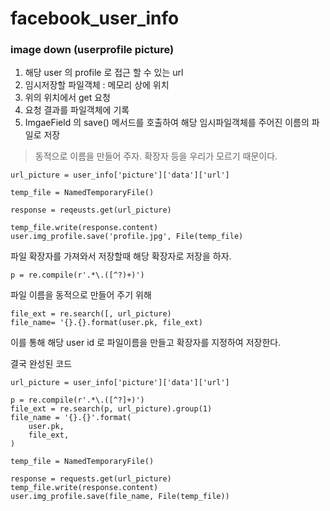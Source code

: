 # facebook\_user\_info

### image down (userprofile picture)

1. 해당 user 의 profile 로 접근 할 수 있는 url
3. 임시저장할 파일객체 : 메모리 상에 위치
4. 위의 위치에서 get 요청
5. 요청 결과를 파일객체에 기록
6. ImgaeField 의 save() 메서드를 호출하여 해당 임시파일객체를 주어진 이름의 파일로 저장

> 동적으로 이름을 만들어 주자. 확장자 등을 우리가 모르기 때문이다.

```
url_picture = user_info['picture']['data']['url']

temp_file = NamedTemporaryFile()

response = reqeusts.get(url_picture)

temp_file.write(response.content)
user.img_profile.save('profile.jpg', File(temp_file)

```

파일 확장자를 가져와서 저장할때 해당 확장자로 저장을 하자.

```
p = re.compile(r'.*\.([^?)+)')
```

파일 이름을 동적으로 만들어 주기 위해

```
file_ext = re.search([, url_picture)
file_name= '{}.{}.format(user.pk, file_ext)
```
이를 통해 해당 user id 로 파일이름을 만들고 확장자를 지정하여 저장한다.


결국 완성된 코드

```
url_picture = user_info['picture']['data']['url']

p = re.compile(r'.*\.([^?]+)')
file_ext = re.search(p, url_picture).group(1)
file_name = '{}.{}'.format(
    user.pk,
    file_ext,
)

temp_file = NamedTemporaryFile()

response = requests.get(url_picture)
temp_file.write(response.content)
user.img_profile.save(file_name, File(temp_file))
```